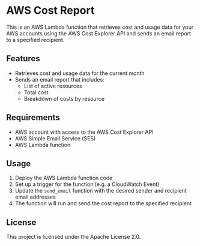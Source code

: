 # AWS Cost Report

This is an AWS Lambda function that retrieves cost and usage data for your AWS accounts using the AWS Cost Explorer API and sends an email report to a specified recipient.

## Features

- Retrieves cost and usage data for the current month
- Sends an email report that includes:
  - List of active resources
  - Total cost
  - Breakdown of costs by resource

## Requirements

- AWS account with access to the AWS Cost Explorer API
- AWS Simple Email Service (SES)
- AWS Lambda function

## Usage

1. Deploy the AWS Lambda function code
2. Set up a trigger for the function (e.g. a CloudWatch Event)
3. Update the `send_email` function with the desired sender and recipient email addresses
4. The function will run and send the cost report to the specified recipient

## License

This project is licensed under the Apache License 2.0.
